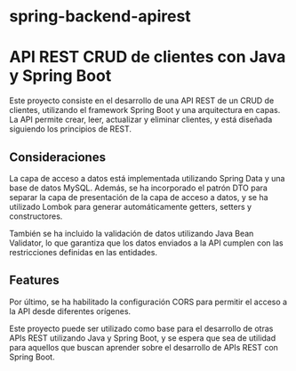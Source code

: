 # spring-backend-apirest
# API REST CRUD de clientes con Java y Spring Boot

Este proyecto consiste en el desarrollo de una API REST de un CRUD de clientes, utilizando el framework Spring Boot y una arquitectura en capas. La API permite crear, leer, actualizar y eliminar clientes, y está diseñada siguiendo los principios de REST.
## Consideraciones
La capa de acceso a datos está implementada utilizando Spring Data y una base de datos MySQL. Además, se ha incorporado el patrón DTO para separar la capa de presentación de la capa de acceso a datos, y se ha utilizado Lombok para generar automáticamente getters, setters y constructores.

También se ha incluido la validación de datos utilizando Java Bean Validator, lo que garantiza que los datos enviados a la API cumplen con las restricciones definidas en las entidades.

## Features

Por último, se ha habilitado la configuración CORS para permitir el acceso a la API desde diferentes orígenes.

Este proyecto puede ser utilizado como base para el desarrollo de otras APIs REST utilizando Java y Spring Boot, y se espera que sea de utilidad para aquellos que buscan aprender sobre el desarrollo de APIs REST con Spring Boot.
